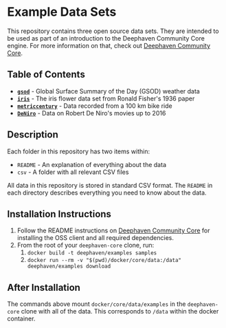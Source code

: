 # Example Data Sets

This repository contains three open source data sets.  They are intended to be used as part of an introduction to the Deephaven Community Core engine.  For more information on that, check out [Deephaven Community Core](https://github.com/deephaven/deephaven-core).

## Table of Contents

- **[`gsod`](https://catalog.data.gov/dataset/global-surface-summary-of-the-day-gsod)** - Global Surface Summary of the Day (GSOD) weather data
- **[`iris`](https://archive.ics.uci.edu/ml/datasets/iris)** - The iris flower data set from Ronald Fisher's 1936 paper
- **[`metriccentury`](https://github.com/mikeblas/samples-junk/tree/main/metriccentury)** - Data recorded from a 100 km bike ride
- **[`DeNiro`](https://people.sc.fsu.edu/~jburkardt/data/csv/csv.html)** - Data on Robert De Niro's movies up to 2016

## Description

Each folder in this repository has two items within:

 - `README` - An explanation of everything about the data
 - `csv` - A folder with all relevant CSV files

All data in this repository is stored in standard CSV format.  The `README` in each directory describes everything you need to know about the data.

## Installation Instructions

1. Follow the README instructions on [Deephaven Community Core](https://github.com/deephaven/deephaven-core) for installing the OSS client and all required dependencies.
2. From the root of your `deephaven-core` clone, run:
   1. `docker build -t deephaven/examples samples`
   2. `docker run --rm -v "$(pwd)/docker/core/data:/data" deephaven/examples download`

## After Installation

The commands above mount `docker/core/data/examples` in the `deephaven-core` clone with all of the data.  This corresponds to `/data` within the docker container.
